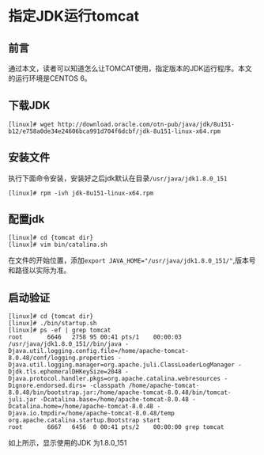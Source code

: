 # 指定JDK运行tomcat

## 前言

通过本文，读者可以知道怎么让TOMCAT使用，指定版本的JDK运行程序。本文的运行环境是CENTOS 6。

## 下载JDK

```
[linux]# wget http://download.oracle.com/otn-pub/java/jdk/8u151-b12/e758a0de34e24606bca991d704f6dcbf/jdk-8u151-linux-x64.rpm
```

## 安装文件

执行下面命令安装，安装好之后jdk默认在目录``/usr/java/jdk1.8.0_151``

```
[linux]# rpm -ivh jdk-8u151-linux-x64.rpm
```

## 配置jdk

```
[linux]# cd {tomcat dir}
[linux]# vim bin/catalina.sh
```
在文件的开始位置，添加``export JAVA_HOME="/usr/java/jdk1.8.0_151/"``,版本号和路径以实际为准。

## 启动验证

```
[linux]# cd {tomcat dir}
[linux]# ./bin/startup.sh
[linux]# ps -ef | grep tomcat 
root       6646   2758 95 00:41 pts/1    00:00:03 /usr/java/jdk1.8.0_151//bin/java -Djava.util.logging.config.file=/home/apache-tomcat-8.0.48/conf/logging.properties -Djava.util.logging.manager=org.apache.juli.ClassLoaderLogManager -Djdk.tls.ephemeralDHKeySize=2048 -Djava.protocol.handler.pkgs=org.apache.catalina.webresources -Dignore.endorsed.dirs= -classpath /home/apache-tomcat-8.0.48/bin/bootstrap.jar:/home/apache-tomcat-8.0.48/bin/tomcat-juli.jar -Dcatalina.base=/home/apache-tomcat-8.0.48 -Dcatalina.home=/home/apache-tomcat-8.0.48 -Djava.io.tmpdir=/home/apache-tomcat-8.0.48/temp org.apache.catalina.startup.Bootstrap start
root       6667   6456  0 00:41 pts/2    00:00:00 grep tomcat

```

如上所示，显示使用的JDK 为1.8.0_151
